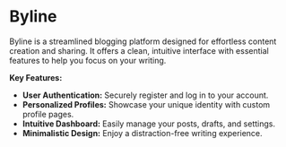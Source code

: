 # Byline
Byline is a streamlined blogging platform designed for effortless content creation and sharing. It offers a clean, intuitive interface with essential features to help you focus on your writing. 

**Key Features:**

* **User Authentication:** Securely register and log in to your account.
* **Personalized Profiles:** Showcase your unique identity with custom profile pages.
* **Intuitive Dashboard:** Easily manage your posts, drafts, and settings.
* **Minimalistic Design:** Enjoy a distraction-free writing experience.

